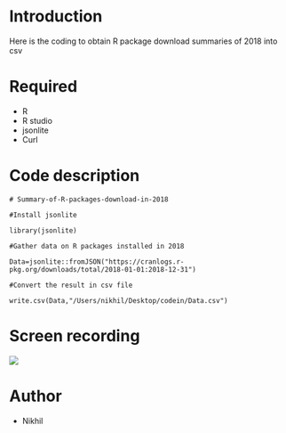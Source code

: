 # Introduction
Here is the coding to obtain R package download summaries of 2018 into csv

# Required 
- R
- R studio
- jsonlite 
- Curl

# Code description

```
# Summary-of-R-packages-download-in-2018

#Install jsonlite

library(jsonlite)

#Gather data on R packages installed in 2018

Data=jsonlite::fromJSON("https://cranlogs.r-pkg.org/downloads/total/2018-01-01:2018-12-31")

#Convert the result in csv file

write.csv(Data,"/Users/nikhil/Desktop/codein/Data.csv")
```
# Screen recording
![](http://g.recordit.co/VeL5biu2of.gif)

# Author
- Nikhil
